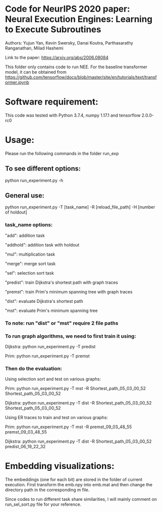 # Code for NeurIPS 2020 paper: Neural Execution Engines: Learning to Execute Subroutines
Authors: Yujun Yan, Kevin Swersky, Danai Koutra, Parthasarathy Ranganathan, Milad Hashemi

Link to the paper: https://arxiv.org/abs/2006.08084

This folder only contains code to run NEE. For the baseline transformer model, it can be obtained from https://github.com/tensorflow/docs/blob/master/site/en/tutorials/text/transformer.ipynb

# Software requirement:
This code was tested with Python 3.7.4, numpy 1.17.1 and tensorflow 2.0.0-rc0

# Usage:
Please run the following commands in the folder run_exp

## To see different options:
python run_experiment.py -h

## General use:
python run_experiment.py -T [task_name] -R [reload_file_path] -H [number of holdout]

### task_name options:

"add": addition task

"addhold": addition task with holdout

"mul": multiplication task

"merge": merge sort task

"sel": selection sort task

"predist": train Dijkstra's shortest path with graph traces

"premst": train Prim's minimum spanning tree with graph traces

"dist": evaluate Dijkstra's shortest path

"mst": evaluate Prim's minimum spanning tree

### To note: run "dist" or "mst" require 2 file paths


### To run graph algorithms, we need to first train it using:

Dijkstra: python run_experiment.py -T predist

Prim: python run_experiment.py -T premst 

### Then do the evaluation:

Using selection sort and test on various graphs:

Prim: python run_experiment.py -T mst -R Shortest_path_05_03_00_52 Shortest_path_05_03_00_52

Dijkstra: python run_experiment.py -T dist -R Shortest_path_05_03_00_52 Shortest_path_05_03_00_52

Using ER traces to train and test on various graphs:

Prim: python run_experiment.py -T mst -R premst_09_03_48_55 premst_09_03_48_55

Dijkstra: python run_experiment.py -T dist -R Shortest_path_05_03_00_52 predist_06_19_22_32



# Embedding visualizations:

The embeddings (one for each bit) are stored in the folder of current execution. First transform the emb.npy into emb.mat and then change the directory path in the corresponding m file.


Since codes to run different task share similarities, I will mainly comment on run_sel_sort.py file for your reference.






